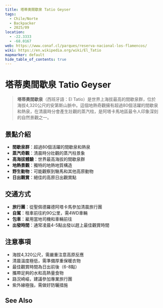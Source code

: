```yaml
---
title: 塔蒂奧間歇泉 Tatio Geyser
tags:
  - Chile/Norte
  - Backpacker
  - 2025/09
location:
  - -22.3333
  - -68.0167
web: https://www.conaf.cl/parques/reserva-nacional-los-flamencos/
wiki: https://en.wikipedia.org/wiki/El_Tatio
mapmarker: default
hide_table_of_contents: true
---
```


塔蒂奧間歇泉 Tatio Geyser
=========================

> **塔蒂奧間歇泉**（西班牙語：El Tatio）是世界上海拔最高的間歇泉群，位於海拔4,320公尺的安第斯山脈中。這個地熱奇觀擁有超過80個活躍的間歇泉和熱泉，在清晨時分會產生壯觀的蒸汽柱，是阿塔卡馬地區最令人印象深刻的自然景觀之一。

## 景點介紹
- **間歇泉群**：超過80個活躍的間歇泉和熱泉
- **蒸汽奇觀**：清晨時分壯觀的蒸汽柱景象
- **高海拔體驗**：世界最高海拔的間歇泉群
- **地熱景觀**：獨特的地熱地質構造
- **野生動物**：可能觀察到駱馬和其他高原動物
- **日出觀賞**：絕佳的高原日出觀賞點

## 交通方式
- **旅行團**：從聖佩德羅德阿塔卡馬參加清晨旅行團
- **自駕**：租車前往約90公里，需4WD車輛
- **包車**：雇用當地司機和車輛前往
- **出發時間**：通常凌晨4-5點出發以趕上最佳觀賞時間

## 注意事項
- 海拔4,320公尺，需嚴重注意高原反應
- 清晨溫度極低，需準備厚重保暖衣物
- 最佳觀賞時間為日出前後（6-8點）
- 攜帶足夠的水和高熱量食物
- 路況崎嶇，建議參加專業旅行團
- 紫外線極強，需做好防曬措施

See Also
--------
